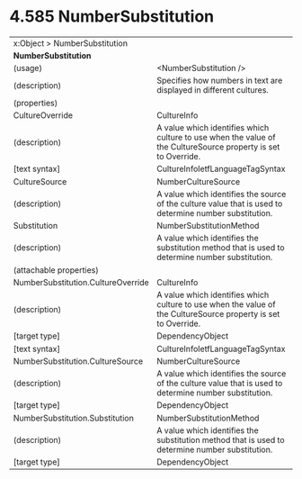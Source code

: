 <html dir="LTR" xmlns:mshelp="http://msdn.microsoft.com/mshelp" xmlns:ddue="http://ddue.schemas.microsoft.com/authoring/2003/5" xmlns:xlink="http://www.w3.org/1999/xlink" xmlns:tool="http://www.microsoft.com/tooltip">

<body>
 <input type="hidden" id="userDataCache" class="userDataStyle">
 <input type="hidden" id="hiddenScrollOffset">
 <img id="dropDownImage" style="display:none; height:0; width:0;" src="../local/drpdown.gif">
 <img id="dropDownHoverImage" style="display:none; height:0; width:0;" src="../local/drpdown_orange.gif">
 <img id="collapseImage" style="display:none; height:0; width:0;" src="../local/collapse.gif">
 <img id="expandImage" style="display:none; height:0; width:0;" src="../local/exp.gif">
 <img id="collapseAllImage" style="display:none; height:0; width:0;" src="../local/collall.gif">
 <img id="expandAllImage" style="display:none; height:0; width:0;" src="../local/expall.gif">
 <img id="copyImage" style="display:none; height:0; width:0;" src="../local/copycode.gif">
 <img id="copyHoverImage" style="display:none; height:0; width:0;" src="../local/copycodeHighlight.gif">
 <div id="header"><h1 class="heading">4.585 NumberSubstitution</h1></div>

 <div id="mainSection">
 <div id="mainBody">
 <div id="allHistory" class="saveHistory" onsave="saveAll()" onload="loadAll()"></div>
 <p xmlns:wsd="http://wsdev.schemas.microsoft.com/authoring/2008/2" xmlns:msxsl="urn:schemas-microsoft-com:xslt" xmlns:script="urn:script" xmlns:build="urn:build">
 </p>
 <div id="sectionSection0" class="section" name="collapseableSection">
 <content xmlns="http://ddue.schemas.microsoft.com/authoring/2003/5" xmlns:wsd="http://wsdev.schemas.microsoft.com/authoring/2008/2" xmlns:msxsl="urn:schemas-microsoft-com:xslt" xmlns:script="urn:script" xmlns:build="urn:build">
 </content>
 </div>
 <div id="sectionSection1" class="section" name="collapseableSection">
 <content xmlns="http://ddue.schemas.microsoft.com/authoring/2003/5" xmlns:wsd="http://wsdev.schemas.microsoft.com/authoring/2008/2" xmlns:msxsl="urn:schemas-microsoft-com:xslt" xmlns:script="urn:script" xmlns:build="urn:build">
 <table class="ProtocolAuthoredTable" xmlns="">
 <tr><td colspan="2">
<mshelp:link keywords="86913f34-aa06-4c94-9f09-83936a822fd8" tabindex="0">x:Object</mshelp:link> &gt; <mshelp:link keywords="939c9ee4-9abb-4b89-a5de-a4acb7805b9f" tabindex="0">NumberSubstitution</mshelp:link> </td>
 </tr>
 <tr><td colspan="2">
 <b>
NumberSubstitution </b>
 </td>
 </tr>
 <tr><td><div class="indent0">(usage)</div></td>
 <td>&lt;NumberSubstitution /&gt; </td>
 </tr>
 <tr><td><div class="indent0">(description)</div></td>
 <td>Specifies how numbers in text are displayed in different cultures. </td>
 </tr>
 <tr><td><div class="indent0">(properties)</div></td>
 <td> </td>
 </tr>
 <tr><td><div class="indent2">CultureOverride</div></td>
 <td><mshelp:link keywords="c1540ff0-51a5-48f3-8505-6bea6cd958d5" tabindex="0">CultureInfo</mshelp:link> </td>
 </tr>
 <tr><td><div class="indent4">(description)</div></td>
 <td>A value which identifies which culture to use when the value of the CultureSource property is set to Override. </td>
 </tr>
 <tr><td><div class="indent4">[text syntax]</div></td>
 <td><mshelp:link keywords="3b9164e6-3071-454f-9d1f-c042fa1b7f61" tabindex="0">CultureInfoIetfLanguageTagSyntax</mshelp:link> </td>
 </tr>
 <tr><td><div class="indent2">CultureSource</div></td>
 <td><mshelp:link keywords="fef247e1-009e-4538-9f25-967dc75ab420" tabindex="0">NumberCultureSource</mshelp:link> </td>
 </tr>
 <tr><td><div class="indent4">(description)</div></td>
 <td>A value which identifies the source of the culture value that is used to determine number substitution. </td>
 </tr>
 <tr><td><div class="indent2">Substitution</div></td>
 <td><mshelp:link keywords="45c53f0d-3f0c-4a9a-97bc-4f06f8dcace5" tabindex="0">NumberSubstitutionMethod</mshelp:link> </td>
 </tr>
 <tr><td><div class="indent4">(description)</div></td>
 <td>A value which identifies the substitution method that is used to determine number substitution. </td>
 </tr>
 <tr><td><div class="indent0">(attachable properties)</div></td>
 <td> </td>
 </tr>
 <tr><td><div class="indent2">NumberSubstitution.CultureOverride</div></td>
 <td><mshelp:link keywords="c1540ff0-51a5-48f3-8505-6bea6cd958d5" tabindex="0">CultureInfo</mshelp:link> </td>
 </tr>
 <tr><td><div class="indent4">(description)</div></td>
 <td>A value which identifies which culture to use when the value of the CultureSource property is set to Override. </td>
 </tr>
 <tr><td><div class="indent4">[target type]</div></td>
 <td><mshelp:link keywords="22a604a1-b593-4464-91e4-488285506428" tabindex="0">DependencyObject</mshelp:link> </td>
 </tr>
 <tr><td><div class="indent4">[text syntax]</div></td>
 <td><mshelp:link keywords="3b9164e6-3071-454f-9d1f-c042fa1b7f61" tabindex="0">CultureInfoIetfLanguageTagSyntax</mshelp:link> </td>
 </tr>
 <tr><td><div class="indent2">NumberSubstitution.CultureSource</div></td>
 <td><mshelp:link keywords="fef247e1-009e-4538-9f25-967dc75ab420" tabindex="0">NumberCultureSource</mshelp:link> </td>
 </tr>
 <tr><td><div class="indent4">(description)</div></td>
 <td>A value which identifies the source of the culture value that is used to determine number substitution. </td>
 </tr>
 <tr><td><div class="indent4">[target type]</div></td>
 <td><mshelp:link keywords="22a604a1-b593-4464-91e4-488285506428" tabindex="0">DependencyObject</mshelp:link> </td>
 </tr>
 <tr><td><div class="indent2">NumberSubstitution.Substitution</div></td>
 <td><mshelp:link keywords="45c53f0d-3f0c-4a9a-97bc-4f06f8dcace5" tabindex="0">NumberSubstitutionMethod</mshelp:link> </td>
 </tr>
 <tr><td><div class="indent4">(description)</div></td>
 <td>A value which identifies the substitution method that is used to determine number substitution. </td>
 </tr>
 <tr><td><div class="indent4">[target type]</div></td>
 <td><mshelp:link keywords="22a604a1-b593-4464-91e4-488285506428" tabindex="0">DependencyObject</mshelp:link> </td>
 </tr>
</table>
 </content>
 </div>
 <!--[if gte IE 5]>
 <tool:tip element="languageFilterToolTip" avoidmouse="false"/>
 <![endif]-->
 </div>
 <a name="feedback"></a><span></span>
 </div>
</body></html>
